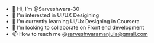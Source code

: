- 👋 Hi, I’m @Sarveshwara-30
- 👀 I’m interested in UI/UX Desigining
- 🌱 I’m currently learning Ui/Ux Designing in Coursera
- 💞️ I’m looking to collaborate on Front end development
- 📫 How to reach me @sarveshwaramanjula@gmail.com

<!---
Sarveshwara-30/Sarveshwara-30 is a ✨ special ✨ repository because its `README.md` (this file) appears on your GitHub profile.
You can click the Preview link to take a look at your changes.
--->
